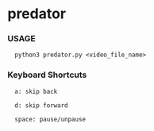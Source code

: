 # predator

### USAGE

      python3 predator.py <video_file_name>


### Keyboard Shortcuts

      a: skip back

      d: skip forward

      space: pause/unpause

